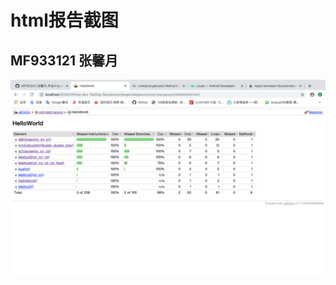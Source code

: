 # html报告截图

## MF933121 张馨月

![image](https://github.com/zhangxy-97/White-Box-Testing-/blob/master/IMG/MF1933121_homework.png)
  

